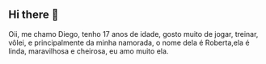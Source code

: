 ## Hi there 👋
Oii, me chamo Diego, tenho 17 anos de idade, gosto muito de jogar, treinar, vôlei, e principalmente da minha namorada, o nome dela é Roberta,ela é linda, maravilhosa e cheirosa, eu amo muito ela.
